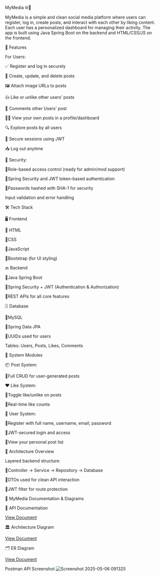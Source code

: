 MyMedia 🌐💬

MyMedia is a simple and clean social media platform where users can register, log in, create posts, and interact with each other by liking content. Each user has a personalized dashboard for managing their activity. The app is built using Java Spring Boot on the backend and HTML/CSS/JS on the frontend.

🌟 Features

For Users:

✅ Register and log in securely

📝 Create, update, and delete posts

🖼️ Attach image URLs to posts

👍 Like or unlike other users’ posts

💬 Comments other Users' post

🧑‍💻 View your own posts in a profile/dashboard

🔍 Explore posts by all users

🔐 Secure sessions using JWT

📥 Log out anytime

🔐 Security:

🔹Role-based access control (ready for admin/mod support)

🔹Spring Security and JWT token-based authentication

🔹Passwords hashed with SHA-1 for security

Input validation and error handling

🛠️ Tech Stack

🖥️ Frontend

🔹 HTML

🔹CSS

🔹JavaScript

🔹Bootstrap (for UI styling)

🔙 Backend

🔹Java Spring Boot

🔹Spring Security + JWT (Authentication & Authorization)

🔹REST APIs for all core features

🗄️ Database

🔹MySQL

🔹Spring Data JPA

🔹UUIDs used for users

Tables: Users, Posts, Likes, Comments

🔄 System Modules

📦 Post System:

🔹Full CRUD for user-generated posts

❤️ Like System:

🔹Toggle like/unlike on posts

🔹Real-time like counts

👤 User System:

🔹Register with full name, username, email, password

🔹JWT-secured login and access

🔹View your personal post list

🧩 Architecture Overview

Layered backend structure:

🔹Controller → Service → Repository → Database

🔹DTOs used for clean API interaction

🔹JWT filter for route protection

📄 MyMedia Documentation & Diagrams

📘 API Documentation

[View Document](https://docs.google.com/document/d/10mvREV788nlk1FDUE6_UJDKBmeJ38sO78OvCEzkH7mE/edit?usp=sharing)  

🏛️ Architecture Diagram

[View Document](https://docs.google.com/document/d/1XpRz506_RmZErh7j4WTksIsSbCpeNb4Fcl8RM4-c1no/edit?usp=sharing)  

🗂️ ER Diagram

[View Document](https://docs.google.com/document/d/14y6QYdzFT3BTIuudWl-9N8jXcSFxYVlFPFOcqKSP25Y/edit?usp=sharing) 

 Postman API Screenshot
![Screenshot 2025-05-06 091325](https://github.com/user-attachments/assets/a4f7c066-c03f-4ad0-895e-1a237a62f63d)
